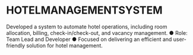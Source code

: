 # HOTELMANAGEMENTSYSTEM
Developed a system to automate hotel operations, including room allocation, billing, check-in/check-out, and vacancy management. ● Role: Team Lead and Developer ● Focused on delivering an efficient and user-friendly solution for hotel management.

